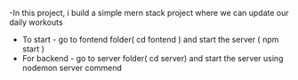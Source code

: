 -In this project, i build a simple mern stack project where we can update our daily workouts
- To start - go to fontend folder( cd fontend ) and start the server ( npm start )
- For backend - go to server folder( cd server) and start the server using nodemon server commend
